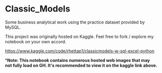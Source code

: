 # Classic_Models

Some business analytical work using the practice dataset provided by MySQL. 

This project was originally hosted on Kaggle. Feel free to fork / explore my notebook on your own accord.

https://www.kaggle.com/code/rhettap1/classicmodels-w-sql-excel-python

***Note: This notebook contains numerous hosted web images that may not fully load on GH. It's recommended to view it on the kaggle link above.**
